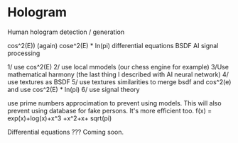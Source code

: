 # Hologram
Human hologram detection / generation

cos^2(E)) (again)
cose^2(E) * ln(pi)
differential equations
BSDF
AI
signal processing


1/ use cos^2(E)
2/ use local mmodels (our chess engine for example)
3/Use mathematical harmony (the last thing I described with AI neural network)
4/ use textures as BSDF
5/ use textures similarities to merge bsdf and cos^2(e) and use  cos^2(E) * ln(pi)
6/ use signal theory

use prime numbers approcimation to prevent using models. This will also prevent using  database for fake persons. It's more efficient too.
f(x) = exp(x)+log(x)+x^3 +x^2+x+ sqrt(pi)

Differential equations ???
Coming soon.

